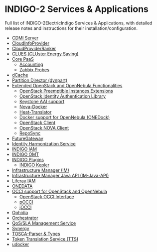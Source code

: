 # INDIGO-2  Services & Applications

Full list of INDIGO-2ElectricIndigo Services & Applications, with detailed release notes and instructions for their installation/configuration.

* [CDMI Server](cdmi1.md)
* [CloudInfoProvider](cip1.md)
* [CloudProviderRanker](cpr1.md)
* [CLUES (CLUster Energy Saving)](clues1.md)
* [Core PaaS](core_paas1.md)
  * [Accounting](accounting1.md)
  * [Zabbix Probes](zabbix-probes1.md)
* [dCache](dcache1.md)
* [Partition Director (dynpart)](dynpart1.md)
* [Extended OpenStack and OpenNebula Functionalities](eoof1.md)
  * [OpenStack Preemptible Instances Extensions](opie1.md)
  * [OpenStack Identity Authentication Library](indigo1/keystone_library1.md)
  * [Keystone AAI support](keystone_aai_support1.md)
  * [Nova-Docker](nova-docker1.md)
  * [Heat-Translator](heat-translator1.md)
  * [Docker support for OpenNebula (ONEDock)](onedock1.md)
  * [OpenStack Client](python-osclient1.md)
  * [OpenStack NOVA Client](python-nova1.md)
  * [RepoSync](reposync1.md) 
* [FutureGateway](fg1.md)
* [Identity Harmonization Service](idh1.md)
* [INDIGO IAM](iam1.md)
* [INDIGO OMT](omt1.md)
* [INDIGO Plugins](indigo_plugin1.md)
  * [INDIGO Kepler](kepler1.md)
* [Infrastructure Manager (IM)](im1.md)
* [Infrastructure Manager Java API (IM-Java-API)](imjavaapi1.md)
* [Liferay IAM](liferayiam1.md)
* [ONEDATA](onedata1.md)
* [OCCI support for OpenStack and OpenNebula](occi1.md)
  * [OpenStack OCCI Interface](ooi1.md)
  * [pOCCI](pocci1.md)
  * [jOCCI](jocci1.md)
* [Ophidia](ophidia1.md)
* [Orchestrator](orchestrator1.md)
* [QoS/SLA Management Service](slam1.md)
* [Synergy](synergy1.md) 
* [TOSCA-Parser & Types](tosca-pt1.md)
* [Token Translation Service (TTS)](tts1.md)
* [udocker](udocker1.md)

<!--  * [Kubernetes](kubernetes1.md)-->
<!--   * [rOCCI](rocci1.md) -->
<!-- * [jSAGA Adaptors](jsaga_adaptors1.md)
* [JSAGA Resource Management API](jsagarmapi1.md) -->

